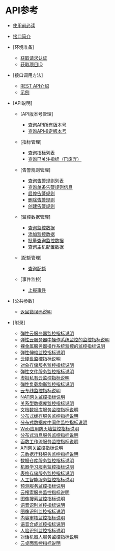 # API参考

-   [使用前必读](使用前必读.md)
-   [接口简介](接口简介.md)
-   [环境准备]
    -   [获取请求认证](获取请求认证.md)
    -   [获取项目ID](获取项目ID.md)

-   [接口调用方法]
    -   [REST API介绍](REST-API介绍.md)
    -   [示例](示例.md)

-   [API说明]
    -   [API版本号管理]
        -   [查询API所有版本号](查询API所有版本号.md)
        -   [查询API指定版本号](查询API指定版本号.md)

    -   [指标管理]
        -   [查询指标列表](查询指标列表.md)
        -   [查询已关注指标（已废弃）](查询已关注指标（已废弃）.md)

    -   [告警规则管理]
        -   [查询告警规则列表](查询告警规则列表.md)
        -   [查询单条告警规则信息](查询单条告警规则信息.md)
        -   [启停告警规则](启停告警规则.md)
        -   [删除告警规则](删除告警规则.md)
        -   [创建告警规则](创建告警规则.md)

    -   [监控数据管理]
        -   [查询监控数据](查询监控数据.md)
        -   [添加监控数据](添加监控数据.md)
        -   [批量查询监控数据](批量查询监控数据.md)
        -   [查询主机配置数据](查询主机配置数据.md)

    -   [配额管理]
        -   [查询配额](查询配额.md)

    -   [事件监控]
        -   [上报事件](上报事件.md)


-   [公共参数]
    -   [返回错误码说明](返回错误码说明.md)

-   [附录]
    -   [弹性云服务器监控指标说明](弹性云服务器监控指标说明.md)
    -   [弹性云服务器中操作系统监控的监控指标说明](弹性云服务器中操作系统监控的监控指标说明.md)
    -   [裸金属服务器操作系统监控的监控指标说明](裸金属服务器操作系统监控的监控指标说明.md)
    -   [弹性伸缩监控指标说明](弹性伸缩监控指标说明.md)
    -   [云硬盘监控指标说明](云硬盘监控指标说明.md)
    -   [对象存储服务监控指标说明](对象存储服务监控指标说明.md)
    -   [弹性文件服务监控指标说明](弹性文件服务监控指标说明.md)
    -   [虚拟私有云监控指标说明](虚拟私有云监控指标说明.md)
    -   [弹性负载均衡监控指标说明](弹性负载均衡监控指标说明.md)
    -   [云专线监控指标说明](云专线监控指标说明.md)
    -   [NAT网关监控指标说明](NAT网关监控指标说明.md)
    -   [关系型数据库监控指标说明](关系型数据库监控指标说明.md)
    -   [文档数据库服务监控指标说明](文档数据库服务监控指标说明.md)
    -   [分布式缓存服务监控指标说明](分布式缓存服务监控指标说明.md)
    -   [分布式数据库中间件监控指标说明](分布式数据库中间件监控指标说明.md)
    -   [Web应用防火墙监控指标说明](Web应用防火墙监控指标说明.md)
    -   [分布式消息服务监控指标说明](分布式消息服务监控指标说明.md)
    -   [函数工作流服务监控指标说明](函数工作流服务监控指标说明.md)
    -   [API网关监控指标说明](API网关监控指标说明.md)
    -   [云数据迁移服务监控指标说明](云数据迁移服务监控指标说明.md)
    -   [数据仓库服务监控指标说明](数据仓库服务监控指标说明.md)
    -   [机器学习服务监控指标说明](机器学习服务监控指标说明.md)
    -   [表格存储服务监控指标说明](表格存储服务监控指标说明.md)
    -   [人工智能服务监控指标说明](人工智能服务监控指标说明.md)
    -   [预测服务监控指标说明](预测服务监控指标说明.md)
    -   [云搜索服务监控指标说明](云搜索服务监控指标说明.md)
    -   [图像搜索监控指标说明](图像搜索监控指标说明.md)
    -   [语音识别监控指标说明](语音识别监控指标说明.md)
    -   [图像识别监控指标说明](图像识别监控指标说明.md)
    -   [内容审核监控指标说明](内容审核监控指标说明.md)
    -   [语音合成监控指标说明](语音合成监控指标说明.md)
    -   [人脸识别监控指标说明](人脸识别监控指标说明.md)
    -   [对话机器人服务监控指标说明](对话机器人服务监控指标说明.md)
    -   [云桌面监控指标说明](云桌面监控指标说明.md)

